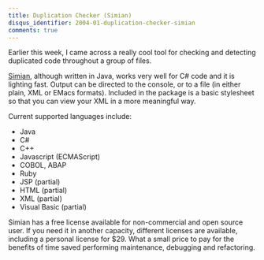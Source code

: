 ```yaml
---
title: Duplication Checker (Simian)
disqus_identifier: 2004-01-duplication-checker-simian
comments: true
---
```


Earlier this week, I came across a really cool tool for checking and detecting duplicated code throughout a group of files.

[Simian][1], although written in Java, works very well for C# code and it is lighting fast. Output can be directed to the console, or to a file (in either plain, XML or EMacs formats). Included in the package is a basic stylesheet so that you can view your XML in a more meaningful way.

Current supported languages include:

* Java
* C#
* C++
* Javascript (ECMAScript)
* COBOL, ABAP
* Ruby
* JSP (partial)
* HTML (partial)
* XML (partial)
* Visual Basic (partial)

Simian has a free license available for non-commercial and open source user. If you need it in another capacity, different licenses are available, including a personal license for $29. What a small price to pay for the benefits of time saved performing maintenance, debugging and refactoring.

[1]:http://www.redhillconsulting.com.au/products/simian/
